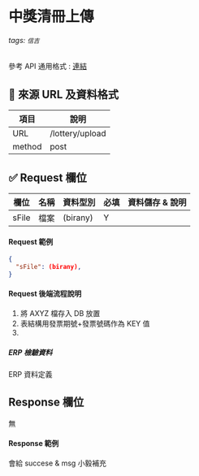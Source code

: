 # 中獎清冊上傳

###### tags: `信吉`

參考 API 通用格式 : [連結](/8noUxRMeTsWpyUam5wK3dQ)

## 💠 來源 URL 及資料格式

| 項目   | 說明            |
| ------ | --------------- |
| URL    | /lottery/upload |
| method | post            |

## ✅ Request 欄位

| 欄位  | 名稱 | 資料型別 | 必填 | 資料儲存 & 說明 |
| ----- | ---- | -------- | ---- | --------------- |
| sFile | 檔案 | (birany) | Y    |                 |

#### Request 範例

```json
{
  "sFile": (birany),
}
```

#### Request 後端流程說明

1. 將 AXYZ 檔存入 DB 放置
2. 表結構用發票期號+發票號碼作為 KEY 值
3.

##### ERP 檢驗資料

ERP 資料定義

## Response 欄位

無

#### Response 範例

會給 succese & msg 小毅補充
